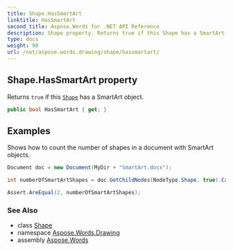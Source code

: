 ```yaml
---
title: Shape.HasSmartArt
linktitle: HasSmartArt
second_title: Aspose.Words for .NET API Reference
description: Shape property. Returns true if this Shape has a SmartArt object in C#.
type: docs
weight: 90
url: /net/aspose.words.drawing/shape/hassmartart/
---
```

## Shape.HasSmartArt property

Returns `true` if this [`Shape`](../) has a SmartArt object.

```csharp
public bool HasSmartArt { get; }
```

## Examples

Shows how to count the number of shapes in a document with SmartArt objects.

```csharp
Document doc = new Document(MyDir + "SmartArt.docx");

int numberOfSmartArtShapes = doc.GetChildNodes(NodeType.Shape, true).Cast<Shape>().Count(shape => shape.HasSmartArt);

Assert.AreEqual(2, numberOfSmartArtShapes);
```

### See Also

* class [Shape](../)
* namespace [Aspose.Words.Drawing](../../shape/)
* assembly [Aspose.Words](../../../)
